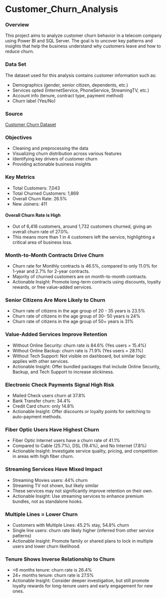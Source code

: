 # Customer_Churn_Analysis

### Overview
This project aims to analyze customer churn behavior in a telecom company using Power BI and SQL Server. The goal is to uncover key patterns and insights that help the business understand why customers leave and how to reduce churn.

### Data Set
The dataset used for this analysis contains customer information such as:

- Demographics (gender, senior citizen, dependents, etc.)
- Services opted (InternetService, PhoneService, StreamingTV, etc.)
- Account info (tenure, contract type, payment method)
- Churn label (Yes/No)

### Source
 [Customer Churn Dataset](https://pivotalstats.com/end-end-churn-analysis-portfolio-project/)

### Objectives

- Cleaning and preprocessing the data
- Visualizing churn distribution across various features
- Identifying key drivers of customer churn
- Providing actionable business insights


### Key Metrics
- Total Customers: 7,043
- Total Churned Customers: 1,869
- Overall Churn Rate: 26.5%
- New Joiners: 411

#### Overall Churn Rate is High
- Out of 6,418 customers, around 1,732 customers churned, giving an overall churn rate of 27.0%.
- This means more than 1 in 4 customers left the service, highlighting a critical area of business loss.

###  Month-to-Month Contracts Drive Churn
- Churn rate for Monthly contracts is 46.5%, compared to only 11.0% for 1-year and 2.7% for 2-year contracts.
- Majority of churned customers are on month-to-month contracts.
- Actionable Insight: Promote long-term contracts using discounts, loyalty rewards, or free value-added services.

### Senior Citizens Are More Likely to Churn
- Churn rate of citizens in the age group of 20 - 35 years is 23.5%
- Churn rate of citizens in the age group of 30- 50 years is 24%
- Churn rate of citizens in the age group of 50+ years is 31%

### Value-Added Services Improve Retention
- Without Online Security: churn rate is 84.6% (Yes users = 15.4%)
- Without Online Backup: churn rate is 71.9% (Yes users = 28.1%)
- Without Tech Support: Not visible on dashboard, but similar logic applies with other services.
- Actionable Insight: Offer bundled packages that include Online Security, Backup, and Tech Support to increase stickiness.

### Electronic Check Payments Signal High Risk
- Mailed Check users churn at 37.8%
- Bank Transfer churn: 34.4%
- Credit Card churn: only 14.8%
- Actionable Insight: Offer discounts or loyalty points for switching to auto-payment methods.


### Fiber Optic Users Have Highest Churn
- Fiber Optic Internet users have a churn rate of 41.1%
- Compared to Cable (25.7%), DSL (19.4%), and No Internet (7.8%)
- Actionable Insight: Investigate service quality, pricing, and competition in areas with high fiber churn.

### Streaming Services Have Mixed Impact
- Streaming Movies users: 44% churn
- Streaming TV not shown, but likely similar
- These services may not significantly improve retention on their own.
- Actionable Insight: Use streaming services to enhance premium bundles, not as standalone hooks.

### Multiple Lines = Lower Churn
- Customers with Multiple Lines: 45.2% stay, 54.8% churn
- Single line users: churn rate likely higher (inferred from other service patterns)
- Actionable Insight: Promote family or shared plans to lock in multiple users and lower churn likelihood.

### Tenure Shows Inverse Relationship to Churn
- <6 months tenure: churn rate is 26.4%
- 24+ months tenure: churn rate is 27.5%
- Actionable Insight: Consider deeper investigation, but still promote loyalty rewards for long-tenure users and early engagement for new ones.







